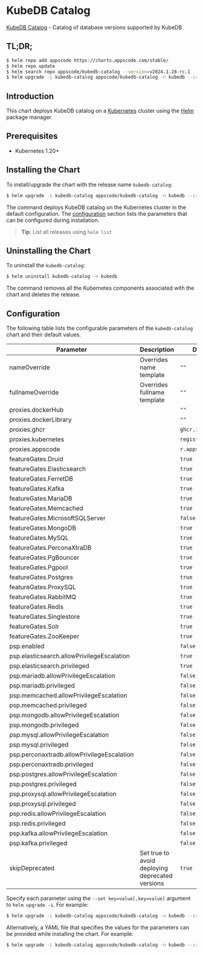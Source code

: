# KubeDB Catalog

[KubeDB Catalog](https://github.com/kubedb) - Catalog of database versions supported by KubeDB

## TL;DR;

```bash
$ helm repo add appscode https://charts.appscode.com/stable/
$ helm repo update
$ helm search repo appscode/kubedb-catalog --version=v2024.1.28-rc.1
$ helm upgrade -i kubedb-catalog appscode/kubedb-catalog -n kubedb --create-namespace --version=v2024.1.28-rc.1
```

## Introduction

This chart deploys KubeDB catalog on a [Kubernetes](http://kubernetes.io) cluster using the [Helm](https://helm.sh) package manager.

## Prerequisites

- Kubernetes 1.20+

## Installing the Chart

To install/upgrade the chart with the release name `kubedb-catalog`:

```bash
$ helm upgrade -i kubedb-catalog appscode/kubedb-catalog -n kubedb --create-namespace --version=v2024.1.28-rc.1
```

The command deploys KubeDB catalog on the Kubernetes cluster in the default configuration. The [configuration](#configuration) section lists the parameters that can be configured during installation.

> **Tip**: List all releases using `helm list`

## Uninstalling the Chart

To uninstall the `kubedb-catalog`:

```bash
$ helm uninstall kubedb-catalog -n kubedb
```

The command removes all the Kubernetes components associated with the chart and deletes the release.

## Configuration

The following table lists the configurable parameters of the `kubedb-catalog` chart and their default values.

|                 Parameter                  |                   Description                   |           Default            |
|--------------------------------------------|-------------------------------------------------|------------------------------|
| nameOverride                               | Overrides name template                         | <code>""</code>              |
| fullnameOverride                           | Overrides fullname template                     | <code>""</code>              |
| proxies.dockerHub                          |                                                 | <code>""</code>              |
| proxies.dockerLibrary                      |                                                 | <code>""</code>              |
| proxies.ghcr                               |                                                 | <code>ghcr.io</code>         |
| proxies.kubernetes                         |                                                 | <code>registry.k8s.io</code> |
| proxies.appscode                           |                                                 | <code>r.appscode.com</code>  |
| featureGates.Druid                         |                                                 | <code>true</code>            |
| featureGates.Elasticsearch                 |                                                 | <code>true</code>            |
| featureGates.FerretDB                      |                                                 | <code>true</code>            |
| featureGates.Kafka                         |                                                 | <code>true</code>            |
| featureGates.MariaDB                       |                                                 | <code>true</code>            |
| featureGates.Memcached                     |                                                 | <code>true</code>            |
| featureGates.MicrosoftSQLServer            |                                                 | <code>false</code>           |
| featureGates.MongoDB                       |                                                 | <code>true</code>            |
| featureGates.MySQL                         |                                                 | <code>true</code>            |
| featureGates.PerconaXtraDB                 |                                                 | <code>true</code>            |
| featureGates.PgBouncer                     |                                                 | <code>true</code>            |
| featureGates.Pgpool                        |                                                 | <code>true</code>            |
| featureGates.Postgres                      |                                                 | <code>true</code>            |
| featureGates.ProxySQL                      |                                                 | <code>true</code>            |
| featureGates.RabbitMQ                      |                                                 | <code>true</code>            |
| featureGates.Redis                         |                                                 | <code>true</code>            |
| featureGates.Singlestore                   |                                                 | <code>true</code>            |
| featureGates.Solr                          |                                                 | <code>true</code>            |
| featureGates.ZooKeeper                     |                                                 | <code>true</code>            |
| psp.enabled                                |                                                 | <code>false</code>           |
| psp.elasticsearch.allowPrivilegeEscalation |                                                 | <code>true</code>            |
| psp.elasticsearch.privileged               |                                                 | <code>true</code>            |
| psp.mariadb.allowPrivilegeEscalation       |                                                 | <code>false</code>           |
| psp.mariadb.privileged                     |                                                 | <code>false</code>           |
| psp.memcached.allowPrivilegeEscalation     |                                                 | <code>false</code>           |
| psp.memcached.privileged                   |                                                 | <code>false</code>           |
| psp.mongodb.allowPrivilegeEscalation       |                                                 | <code>false</code>           |
| psp.mongodb.privileged                     |                                                 | <code>false</code>           |
| psp.mysql.allowPrivilegeEscalation         |                                                 | <code>false</code>           |
| psp.mysql.privileged                       |                                                 | <code>false</code>           |
| psp.perconaxtradb.allowPrivilegeEscalation |                                                 | <code>false</code>           |
| psp.perconaxtradb.privileged               |                                                 | <code>false</code>           |
| psp.postgres.allowPrivilegeEscalation      |                                                 | <code>false</code>           |
| psp.postgres.privileged                    |                                                 | <code>false</code>           |
| psp.proxysql.allowPrivilegeEscalation      |                                                 | <code>false</code>           |
| psp.proxysql.privileged                    |                                                 | <code>false</code>           |
| psp.redis.allowPrivilegeEscalation         |                                                 | <code>false</code>           |
| psp.redis.privileged                       |                                                 | <code>false</code>           |
| psp.kafka.allowPrivilegeEscalation         |                                                 | <code>false</code>           |
| psp.kafka.privileged                       |                                                 | <code>false</code>           |
| skipDeprecated                             | Set true to avoid deploying deprecated versions | <code>true</code>            |


Specify each parameter using the `--set key=value[,key=value]` argument to `helm upgrade -i`. For example:

```bash
$ helm upgrade -i kubedb-catalog appscode/kubedb-catalog -n kubedb --create-namespace --version=v2024.1.28-rc.1 --set proxies.ghcr=ghcr.io
```

Alternatively, a YAML file that specifies the values for the parameters can be provided while
installing the chart. For example:

```bash
$ helm upgrade -i kubedb-catalog appscode/kubedb-catalog -n kubedb --create-namespace --version=v2024.1.28-rc.1 --values values.yaml
```
